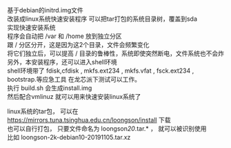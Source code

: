 基于debian的initrd.img文件  
改装成linux系统快速安装程序 
可以把tar打包的系统目录树，覆盖到sda  
实现快速安装系统  
程序会自动把 /var 和 /home 放到独立分区  
跟 / 分区分开，这是因为这2个目录，文件会频繁变化  
将它们独立后，可以提高 / 目录的鲁棒性，系统即使突然断电，文件系统也不会炸  
另外，本安装程序，还可以进入shell环境  
shell环境带了 fdisk,cfdisk , mkfs.ext234 , mkfs.vfat , fsck.ext234 , bootstrap.等应急工具 
在龙芯派下测试可以工作。  
执行 build.sh  会生成install.img  
然后配合vmlinuz  就可以用来快速安装linux系统了  

linux系统的tar包， 可以在 https://mirrors.tuna.tsinghua.edu.cn/loongson/install 下载  
也可以自行打包， 只要文件命名为 loongson*20*.tar.* ， 就可以被识别使用  
比如 loongson-2k-debian10-20191105.tar.xz  
